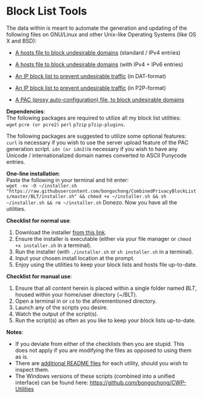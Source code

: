 # Block List Tools
The data within is meant to automate the generation and updating of the following files on GNU/Linux and other Unix-like Operating Systems (like OS X and BSD):  

- [A hosts file to block undesirable domains](https://github.com/bongochong/CombinedPrivacyBlockLists/blob/master/BLT/update-hosts.sh) (standard / IPv4 entries)  

- [A hosts file to block undesirable domains](https://github.com/bongochong/CombinedPrivacyBlockLists/blob/master/BLT/update-hosts-dual.sh) (with IPv4 + IPv6 entries)  

- [An IP block list to prevent undesirable traffic](https://github.com/bongochong/CombinedPrivacyBlockLists/blob/master/BLT/update-btdat.sh) (in DAT-format)  

- [An IP block list to prevent undesirable traffic](https://github.com/bongochong/CombinedPrivacyBlockLists/blob/master/BLT/update-btp2p.sh) (in P2P-format)  

- [A PAC (proxy auto-configuration) file, to block undesirable domains](https://github.com/bongochong/CombinedPrivacyBlockLists/blob/master/BLT/update-pac.sh)  

**Dependencies**:  
The following packages are required to utilize all my block list utilities:  
`wget` `pcre (or pcre2)` `perl` `p7zip` `p7zip-plugins`.
  
The following packages are suggested to utilize some optional features:  
`curl` is necessary if you wish to use the server upload feature of the PAC generation script. `idn (or idn2)`is necessary if you wish to have any Unicode / internationalized domain names converted to ASCII Punycode entries.
  
**One-line installation**:  
Paste the following in your terminal and hit enter:  
`wget -nv -O ~/installer.sh "https://raw.githubusercontent.com/bongochong/CombinedPrivacyBlockLists/master/BLT/installer.sh" && chmod +x ~/installer.sh && sh ~/installer.sh && rm ~/installer.sh`   Donezo. Now you have all the utilities.  
  
**Checklist for normal use**:
1. Download the installer [from this link](https://raw.githubusercontent.com/bongochong/CombinedPrivacyBlockLists/master/BLT/installer.sh).
2. Ensure the installer is executable (either via your file manager or `chmod +x installer.sh` in a terminal).
3. Run the installer (with `./installer.sh` or `sh installer.sh` in a terminal).
4. Input your chosen install location at the prompt.
5. Enjoy using the utilities to keep your block lists and hosts file up-to-date.
  
**Checklist for manual use**:
1. Ensure that all content herein is placed within a single folder named *BLT*, housed within your home/user directory (~/BLT).
2. Open a terminal in or `cd` to the aforementioned directory.
3. Launch any of the scripts you desire.
4. Watch the output of the script(s).
5. Run the script(s) as often as you like to keep your block lists up-to-date.  
  
**Notes**:
- If you deviate from either of the checklists then you are stupid. This does not apply if you are modifying the files as opposed to using them as is.
- There are [additional README files](https://github.com/bongochong/CombinedPrivacyBlockLists/tree/master/BLT/readmes) for each utility, should you wish to inspect them.
- The Windows versions of these scripts (combined into a unified interface) can be found here: https://github.com/bongochong/CWP-Utilities
